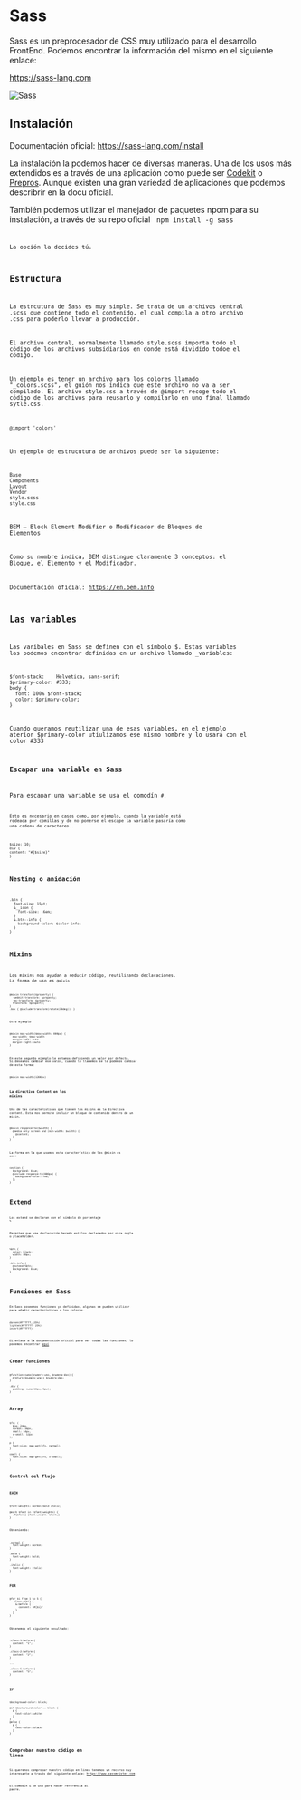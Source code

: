 # Sass

Sass es un preprocesador de CSS muy utilizado para el desarrollo FrontEnd. Podemos encontrar la información del mismo en el siguiente enlace:

https://sass-lang.com

![Sass](https://sass-lang.com/assets/img/illustrations/glasses-2087d741.svg)

## Instalación

Documentación oficial: https://sass-lang.com/install

La instalación la podemos hacer de diversas maneras. Una de los usos más extendidos es a través de una aplicación como puede ser [Codekit](http://incident57.com/codekit/) o [Prepros](https://prepros.io/). Aunque existen una gran variedad de aplicaciones que podemos describrir en la docu oficial.

También podemos utilizar el manejador de paquetes npom para su instalación, a través de su repo oficial
<code> npm install -g sass <code>

La opción la decides tú.

## Estructura

La estrcutura de Sass es muy simple. Se trata de un archivos central .scss que contiene todo el contenido, el cual compila a otro archivo .css para poderlo llevar a producción.

El archivo central, normalmente llamado style.scss importa todo el código de los archivos subsidiarios en donde está dividido todoe el código.

Un ejemplo es tener un archivo para los colores llamado "_colors.scss", el guión nos indica que este archivo no va a ser compilado. El archivo style.css a través de @import recoge todo el código de los archivos para reusarlo y compilarlo en uno final llamado sytle.css.

```@import 'colors' ```

Un ejemplo de estrucutura de archivos puede ser la siguiente:

```
Base
Components
Layout
Vendor
style.scss
style.css
```

BEM — Block Element Modifier o Modificador de Bloques de Elementos

Como su nombre indica, BEM distingue claramente 3 conceptos: el Bloque, el Elemento y el Modificador.

Documentación oficial:  https://en.bem.info



## Las variables

Las varibales en Sass se definen con el símbolo $. Estas variables las podemos encontrar definidas en un archivo llamado _variables:

```
$font-stack:    Helvetica, sans-serif;
$primary-color: #333;
body {
  font: 100% $font-stack;
  color: $primary-color;
}
```

Cuando queramos reutilizar una de esas variables, en el ejemplo aterior $primary-color utiulizamos ese mismo nombre y lo usará con el color #333

### Escapar una variable en Sass

Para escapar una variable se usa el comodín <code>#<code>.

Esto es necesario en casos como, por ejemplo, cuando la variable está rodeada por comillas y de no ponerse el escape la variable pasaría como una cadena de caracteres..

```
$size: 10;
div {
content: "#{$size}"
}
```

## Nesting o anidación

```
.btn {
  font-size: 15pt;
  &__icon {
    font-size: .6em;
  }
  &.btn--info {
    background-color: $color-info;
  }
}
```

## Mixins

Los mixins nos ayudan a reducir código, reutilizando declaraciones. La forma de uso es <code>@mixin<code>

```
@mixin transform($property) {
  -webkit-transform: $property;
  -ms-transform: $property;
  transform: $property;
}
.box { @include transform(rotate(30deg)); }
```

Otro ejemplo

```
@mixin max-width($max-width: 800px) {
  max-width: $max-width
  margin-left: auto
  margin-right: auto
}
```

En este segundo ejemplo le estamos definiendo un valor por defecto. Si deseamos cambiar ese valor, cuando lo llamemos se lo podemos cambiar de esta forma:

```@mixin max-width(1200px)```

### La directiva Content en los mixins

Una de las características que tienen los mixins es la directiva content. Esta nos permite incluir un bloque de contenido dentro de un mixin.


```
@mixin response-to($width) {
  @media only screen and (min-width: $width) {
    @content;
  }
}
```


La forma en la que usamos esta caracter´stica de los @mixin es así:


```
section {
  background: blue;
  @include response-to(800px) {
    background-color: red;
  };
}
```

# Extend

Los extend se declaran con el símbolo de porcentaje ```%```

Permiten que una declaración herede estilos declarados por otra regla o placeholder. 

```
%btn {
  color: black;
  width: 80px;
}

.btn-info {
  @extend %btn;
  background: blue;
}
```

# Funciones en Sass

En Sass poseemos funciones ya definidas, algunas se pueden utilizar para añadir características a los colores.

```
darken(#ffffff, 25%)
lighten(#ffffff, 25%)
invert(#ffffff)
```

EL enlace a la documentación oficial para ver todas las funciones, lo podemos encontrar [aquí](https://sass-lang.com/documentation/file.SASS_REFERENCE.html#functions)

## Crear funciones

```
@function suma($numero-uno, $numero-dos) {
  @return $numero-uno + $numero-dos;
}

.div {
  padding: suma(10px, 5px);
}
```

## Array
```
$fs: (
  big: 24px,
  normal: 16px,
  small: 14px,
  x-small: 12px
);

p {
  font-size: map-get($fs, normal);
}

small {
  font.size: map-get($fs, x-small);
}
```
## Control del flujo

### EACH

```
$font-weights: normal bold italic;

@each $font in ($font-weights) {
  .#{$font} {font.weight: $font;}
}
```

Obteniendo:

```
.normal {
  font-weight: normal;
}

.bold {
  font-weight: bold;
}

.italic {
  font-weight: italic;
}
```

### FOR

```
@for $i from 1 to 5 {
  .class-#{$i} {
    &:before {
      content: "#{$i}"
    }
  }
}
```

Obtenemos el siguiente resultado:

```
.class-1:before {
  content: "1";
}

.class-2:before {
  content: "2";
}

...

.class-5:before {
  content: "5";
}
```

### IF

```
$background-color: black;

@if $background-color == black {
  p {
    text-color: white;
  }
}
@else {
  p {
    text-color: black;
  }
}
```


## Comprobar nuestro código en linea

Si queremos comprobar nuestro código en linea tenemos un recurso muy interesante a través del siguiente enlace: https://www.sassmeister.com

El comodín ```&``` se usa para hacer referencia al padre.






